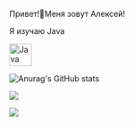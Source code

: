 Привет!👋Меня зовут Алексей!

Я изучаю Java<p align="left">
  
<a href="https://www.oracle.com/java/" target="_blank" rel="noreferrer"><img src="https://raw.githubusercontent.com/danielcranney/readme-generator/main/public/icons/skills/java-colored.svg" width="40" height="40" alt="Java" /></a>
</p>

![Anurag's GitHub stats](https://github-readme-stats.vercel.app/api?username=aLexa163-JV&theme=nightowl)

![](http://github-profile-summary-cards.vercel.app/api/cards/profile-details?username=aLexa163-JV&theme=nightowl)


![](https://komarev.com/ghpvc/?username=aLexa163-JV)





